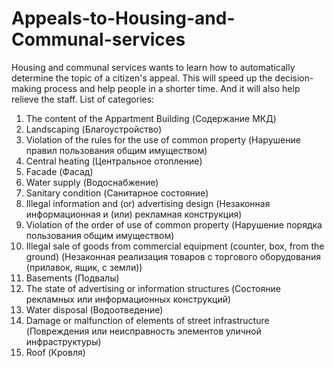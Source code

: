 # Appeals-to-Housing-and-Communal-services
Housing and communal services wants to learn how to automatically determine the topic of a citizen's appeal. This will speed up the decision-making process and help people in a shorter time. And it will also help relieve the staff.
List of categories:
1. The content of the Appartment Building (Содержание МКД)
2. Landscaping (Благоустройство)
3. Violation of the rules for the use of common property (Нарушение правил пользования общим имуществом)
4. Central heating (Центральное отопление)
5. Facade (Фасад)
6. Water supply (Водоснабжение)
7. Sanitary condition (Санитарное состояние)
8. Illegal information and (or) advertising design (Незаконная информационная и (или) рекламная конструкция)
9. Violation of the order of use of common property (Нарушение порядка пользования общим имуществом)
10. Illegal sale of goods from commercial equipment (counter, box, from the ground) (Незаконная реализация товаров с торгового оборудования (прилавок, ящик, с земли))
11. Basements (Подвалы)
12. The state of advertising or information structures (Состояние рекламных или информационных конструкций)
13. Water disposal (Водоотведение)
14. Damage or malfunction of elements of street infrastructure (Повреждения или неисправность элементов уличной инфраструктуры)
15. Roof (Кровля)
